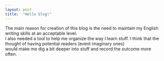 ```yaml
---
layout: post
title:  "Hello blog!"
---
```


The main reason for creation of this blog is the need to maintain my English writing skills at an acceptable level.  
I also needed a tool to help me organize the way I learn stuff. I think that the thought of having potential readers (event imaginary ones)   
would make me dig a bit deeper into stuff and record the outcome more often.  

